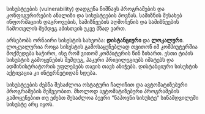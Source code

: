 სისუსტეების (vulnerability) დადგენა ნიშნავს პროგრამების და კონფიგურირების ანალიზი და სისუსტეების პოვნას.
სამიზნის შესახებ ინფორმაციის დაგროვების, სამიზნეების აღმოჩენის და სამიზნეების ჩამოთვლის შემდეგ ამისთვის უკვე მზად ვართ.

არსებობს ორნაირი სისუსტის სახეობა: **დისტანციური** და **ლოკალური**.
ლოკუალურია როცა სისუსტის გამოსაყენებლად თვითონ იმ კომპიუტერშია მოქმედება საჭირო, ისე რომ ვითომ კომპიტერის წინ ზიხართ. ესთი ტიპის სისუსტის გამოყენების შემდეგ, ჰაკერი პრივილეგიებს იმატებს და ადმინისტრატორის უფლებებს თავის თავს ანიჭებს. დისტანციური სისუსტის აქტივაცია კი ინტერნეტიდან ხდება. 

სისუსტეების ძებნა შესაძლოა ოსტატური ჩალიჩით და ავტომატიზებური პროგრამების მეშვეობით.
მხოლოდ ავტომატიზებური პროგრამების გამოყენებით თუ ეძებთ შესაძლოა ბევრი "ნაპოვნი სისუსტე" სინამდვილეში სისუსტე არც იყოს.

